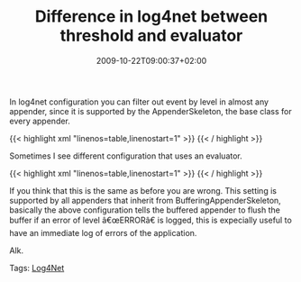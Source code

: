 ﻿---
title: "Difference in log4net between threshold and evaluator"
description: ""
date: 2009-10-22T09:00:37+02:00
draft: false
tags: [log4net]
categories: [Frameworks]
---
In log4net configuration you can filter out event by level in almost any appender, since it is supported by the AppenderSkeleton, the base class for every appender.

{{< highlight xml "linenos=table,linenostart=1" >}}
<appender name="GeneralLog" type="log4net.Appender.RollingFileAppender">
    <file value="Logs/exception.txt" />
    <appendToFile value="true" />
    <maximumFileSize value="10000KB" />
    <rollingStyle value="Size" />
    <maxSizeRollBackups value="5" />
    <threshold value="ERROR"/>{{< / highlight >}}

<!-- Code inserted with Steve Dunn's Windows Live Writer Code Formatter Plugin.  http://dunnhq.com -->

Sometimes I see different configuration that uses an evaluator.

{{< highlight xml "linenos=table,linenostart=1" >}}
<evaluator type="log4net.Core.LevelEvaluator">
    <threshold value="ERROR"/>
</evaluator>{{< / highlight >}}

<!-- Code inserted with Steve Dunn's Windows Live Writer Code Formatter Plugin.  http://dunnhq.com -->

If you think that this is the same as before you are wrong. This setting is supported by all appenders that inherit from BufferingAppenderSkeleton, basically the above configuration tells the buffered appender to flush the buffer if an error of level â€œERRORâ€ is logged, this is expecially useful to have an immediate log of errors of the application.

Alk.

Tags: [Log4Net](http://technorati.com/tag/Log4Net)
